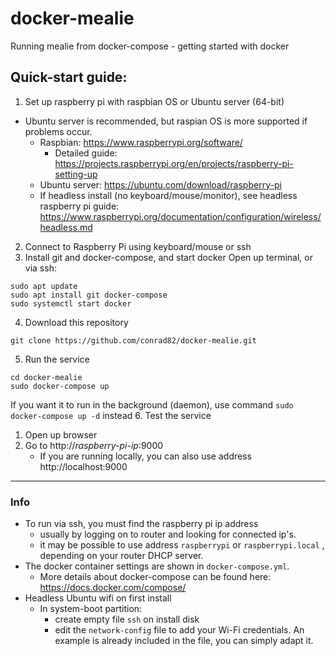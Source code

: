 # docker-mealie
Running mealie from docker-compose - getting started with docker

## Quick-start guide:
1. Set up raspberry pi with raspbian OS or Ubuntu server (64-bit)
  - Ubuntu server is recommended, but raspian OS is more supported if problems occur.
    - Raspbian: https://www.raspberrypi.org/software/
      -  Detailed guide: https://projects.raspberrypi.org/en/projects/raspberry-pi-setting-up
    - Ubuntu server: https://ubuntu.com/download/raspberry-pi
    - If headless install (no keyboard/mouse/monitor), see headless raspberry pi guide: https://www.raspberrypi.org/documentation/configuration/wireless/headless.md
2. Connect to Raspberry Pi using keyboard/mouse or ssh
3. Install git and docker-compose, and start docker
Open up terminal, or via ssh:
```
sudo apt update
sudo apt install git docker-compose
sudo systemctl start docker
```
4. Download this repository
```
git clone https://github.com/conrad82/docker-mealie.git
```
5. Run the service
```
cd docker-mealie
sudo docker-compose up
```
If you want it to run in the background (daemon), use command `sudo docker-compose up -d` instead
6. Test the service
  1. Open up browser
  2. Go to http://*raspberry-pi-ip*:9000
     - If you are running locally, you can also use address http://localhost:9000
  
***
### Info
- To run via ssh, you must find the raspberry pi ip address 
  - usually by logging on to router and looking for connected ip's. 
  - it may be possible to use address `raspberrypi` or `raspberrypi.local` , depending on your router DHCP server.
- The docker container settings are shown in `docker-compose.yml`. 
  - More details about docker-compose can be found here: https://docs.docker.com/compose/
- Headless Ubuntu wifi on first install
  - In system-boot partition:
    - create empty file `ssh` on install disk
    - edit the `network-config` file to add your Wi-Fi credentials. An example is already included in the file, you can simply adapt it.
